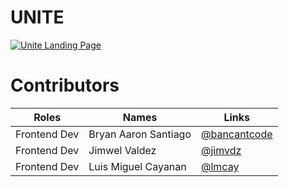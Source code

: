 # UNITE 

[![Unite Landing Page](LandingPageDesktop.png)](https://www.figma.com/design/VRSTg0SlmGAdchH4obNckd/AWEB-Prelim-Angular?node-id=0-1&t=bitR1D6qpRYeQlzM-1)

# Contributors 
| Roles | Names |Links |
|-|-|-|
|Frontend Dev | Bryan Aaron Santiago | [@bancantcode](https://github.com/Bancantcode) |
|Frontend Dev | Jimwel Valdez | [@jimvdz](https://github.com/jimvdz) |
|Frontend Dev | Luis Miguel Cayanan | [@lmcay](https://github.com/lmcay) |

